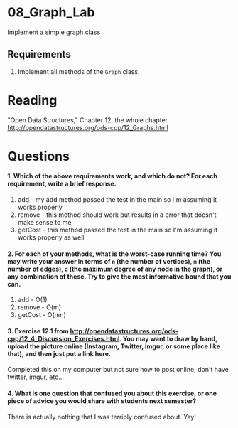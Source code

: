 08_Graph_Lab
============

Implement a simple graph class

Requirements
------------

1. Implement all methods of the `Graph` class.

Reading
=======
"Open Data Structures," Chapter 12, the whole chapter. http://opendatastructures.org/ods-cpp/12_Graphs.html

Questions
=========

#### 1. Which of the above requirements work, and which do not? For each requirement, write a brief response.

1. add - my add method passed the test in the main so I'm assuming it works properly
2. remove - this method should work but results in a error that doesn't make sense to me
3. getCost - this method passed the test in the main so I'm assuming it works properly as well

#### 2. For each of your methods, what is the worst-case running time? You may write your answer in terms of `n` (the number of vertices), `m` (the number of edges), `d` (the maximum degree of any node in the graph), or any combination of these. Try to give the most informative bound that you can.

1. add - O(1)
2. remove - O(m)
3. getCost - O(nm)


#### 3. Exercise 12.1 from http://opendatastructures.org/ods-cpp/12_4_Discussion_Exercises.html. You may want to draw by hand, upload the picture online (Instagram, Twitter, imgur, or some place like that), and then just put a link here.

Completed this on my computer but not sure how to post online, don't have twitter, imgur, etc...

#### 4. What is one question that confused you about this exercise, or one piece of advice you would share with students next semester?

There is actually nothing that I was terribly confused about. Yay!
